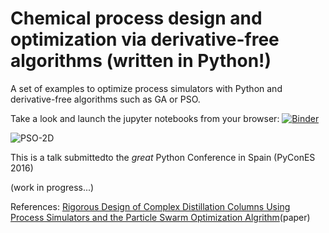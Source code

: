 # Chemical process design and optimization via derivative-free algorithms (written in Python!)

A set of examples to optimize process simulators with Python and derivative-free algorithms such as GA or PSO.

Take a look and launch the jupyter notebooks from your browser: [![Binder](http://mybinder.org/badge.svg)](http://mybinder.org:/repo/cacheme/stochastic-optimization)

![PSO-2D](https://github.com/CAChemE/stochastic-optimization/blob/master/PSO/2D/img/PSO_Example1.gif)

This is a talk submittedto the _great_ Python Conference in Spain (PyConES 2016)

(work in progress...) 

References:
[Rigorous Design of Complex Distillation Columns Using Process Simulators and the Particle Swarm Optimization Algrithm](http://pubs.acs.org/doi/abs/10.1021/ie400918x?journalCode=iecred)(paper)



